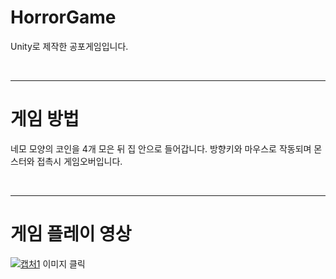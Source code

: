 # HorrorGame
Unity로 제작한 공포게임입니다.

<br>

---
# 게임 방법
네모 모양의 코인을 4개 모은 뒤 집 안으로 들어갑니다. 방향키와 마우스로 작동되며 몬스터와 접촉시 게임오버입니다.

<br>

---

# 게임 플레이 영상

[![캡처1](https://user-images.githubusercontent.com/84000402/152666109-e2bdcbcb-4c25-4be1-a28a-71d164da4d13.png)](https://www.youtube.com/watch?v=oG1WZ5PrUfk "유튜브 플레이영상")
이미지 클릭




